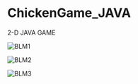 # ChickenGame_JAVA
2-D JAVA GAME


![BLM1](https://user-images.githubusercontent.com/59581456/172351199-a44286d7-7036-4d2a-9a2f-e7db1952b71d.jpg)


![BLM2](https://user-images.githubusercontent.com/59581456/172351207-fafbcf14-2f24-454e-9f90-ddc63e8f8742.jpg)



![BLM3](https://user-images.githubusercontent.com/59581456/172351215-c3a1808e-2607-430b-9573-87fabe9d42bb.jpg)
